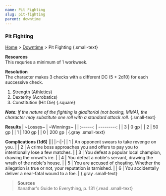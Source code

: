```yaml
---
name: Pit Fighting
slug: pit-fighting
parent: downtime
---
```

### Pit Fighting
[Home](dm-operations-center) > [Downtime](downtime) > Pit Fighting {.small-text}

**Resources**<br/>
This requries a minimum of 1 workweek.

**Resolution**<br/>
The character makes 3 checks with a different DC (5 + 2d10) for each successive check.

1. Strength (Athletics)
2. Dexterity (Acrobatics)
3. Constitution (Hit Die)
{.square}

***Note**: If the nature of the fighting is gladitorial (not boxing, MMA), the character may substitute one roll with a standard attack roll.* {.small-text}

**Results**
| ~Losses~ | ~Winnings~ |
| :------: | ---------: |
|    3     |       0 gp |
|    2     |      50 gp |
|    1     |     100 gp |
|    0     |     200 gp |
{.gray .small-text}

**Complications (1d6)**
|||
|:-:|-|
| 1 | An opponent swears to take revenge on you. |
| 2 | A crime boss approaches you and offers to pay you to intentionally lose a few matches. |
| 3 | You defeat a popular local champion, drawing the crowd's ire. |
| 4 | You defeat a noble's servant, drawing the wrath of the noble's house. |
| 5 | You are accused of cheating. Whether the allegation is true or not, your reputation is tarnished. |
| 6 | You accidentally deliver a near-fatal wound to a foe. |
{.gray .small-text}

> **Sources** <br/>
> Xanathar's Guide to Everything, p. 131
{.read .small-text} 